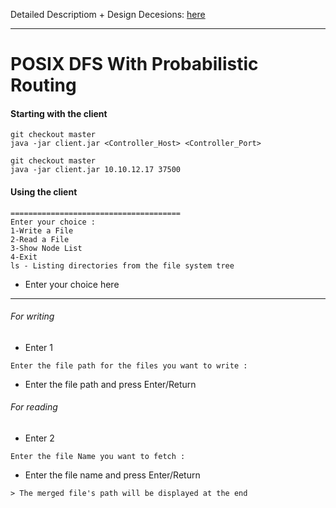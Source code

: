 Detailed Descriptiom + Design Decesions: [here](https://ayusharora.me/blogs/distributed-systems/storage/building-distributed-file-system.html)

---

# POSIX DFS With Probabilistic Routing
#### Starting with the client
```
git checkout master
java -jar client.jar <Controller_Host> <Controller_Port>
```
```
git checkout master
java -jar client.jar 10.10.12.17 37500
```
#### Using the client
```
======================================
Enter your choice : 
1-Write a File
2-Read a File
3-Show Node List
4-Exit
ls - Listing directories from the file system tree
```
- Enter your choice here

---

###### For writing
- Enter 1
```
Enter the file path for the files you want to write :
```
- Enter the file path and press Enter/Return



###### For reading
- Enter 2
```
Enter the file Name you want to fetch :
```
- Enter the file name and press Enter/Return
```
> The merged file's path will be displayed at the end
